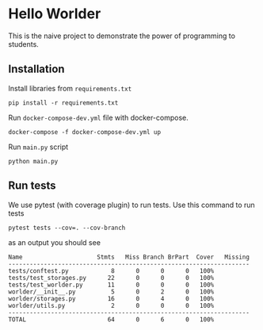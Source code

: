 # Hello Worlder

This is the naive project to demonstrate the power of programming to students.

## Installation

Install libraries from `requirements.txt`

```shell
pip install -r requirements.txt
```

Run `docker-compose-dev.yml` file with docker-compose.

```shell
docker-compose -f docker-compose-dev.yml up
```

Run `main.py` script

```shell
python main.py
```

## Run tests

We use pytest (with coverage plugin) to run tests. Use this command to run tests

```shell
pytest tests --cov=. --cov-branch
```

as an output you should see

```shell
Name                     Stmts   Miss Branch BrPart  Cover   Missing
--------------------------------------------------------------------
tests/conftest.py            8      0      0      0   100%
tests/test_storages.py      22      0      0      0   100%
tests/test_worlder.py       11      0      0      0   100%
worlder/__init__.py          5      0      2      0   100%
worlder/storages.py         16      0      4      0   100%
worlder/utils.py             2      0      0      0   100%
--------------------------------------------------------------------
TOTAL                       64      0      6      0   100%
```
